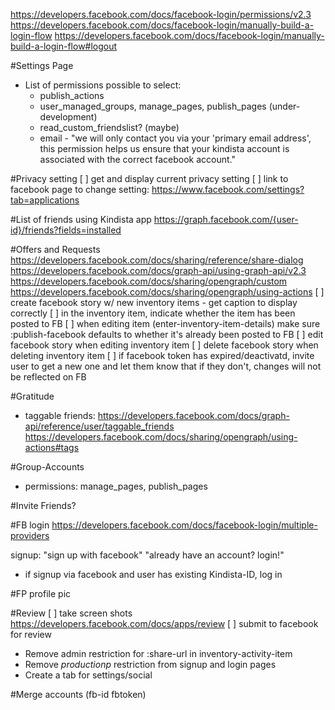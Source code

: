 https://developers.facebook.com/docs/facebook-login/permissions/v2.3
https://developers.facebook.com/docs/facebook-login/manually-build-a-login-flow
https://developers.facebook.com/docs/facebook-login/manually-build-a-login-flow#logout

#Settings Page
 - List of permissions possible to select:
   - publish_actions
    - user_managed_groups, manage_pages, publish_pages (under-development)
    - read_custom_friendslist? (maybe)
    - email - "we will only contact you via your 'primary email address',
               this permission helps us ensure that your kindista account
               is associated with the correct facebook account."

#Privacy setting
 [ ] get and display current privacy setting
 [ ] link to facebook page to change setting:
     https://www.facebook.com/settings?tab=applications

#List of friends using Kindista app
https://graph.facebook.com/{user-id}/friends?fields=installed

#Offers and Requests
https://developers.facebook.com/docs/sharing/reference/share-dialog
https://developers.facebook.com/docs/graph-api/using-graph-api/v2.3
https://developers.facebook.com/docs/sharing/opengraph/custom
https://developers.facebook.com/docs/sharing/opengraph/using-actions
[ ] create facebook story w/ new inventory items
    - get caption to display correctly
[ ] in the inventory item, indicate whether the item has been posted to FB
[ ] when editing item (enter-inventory-item-details)  make sure :publish-facebook defaults to whether it's already been posted to FB
[ ] edit facebook story when editing inventory item
[ ] delete facebook story when deleting inventory item
[ ] if facebook token has expired/deactivatd, invite user to get a new one and let them know that if they don't, changes will not be reflected on FB

#Gratitude
  - taggable friends:
https://developers.facebook.com/docs/graph-api/reference/user/taggable_friends
https://developers.facebook.com/docs/sharing/opengraph/using-actions#tags


#Group-Accounts
- permissions:
    manage_pages, publish_pages

#Invite Friends?

#FB login
https://developers.facebook.com/docs/facebook-login/multiple-providers

signup: "sign up with facebook" "already have an account? login!"
  - if signup via facebook and user has existing Kindista-ID, log in

#FP profile pic

#Review
[ ] take screen shots
https://developers.facebook.com/docs/apps/review
[ ] submit to facebook for review

- Remove admin restriction for :share-url in inventory-activity-item
- Remove *productionp* restriction from signup and login pages
- Create a tab for settings/social

#Merge accounts (fb-id fbtoken)

